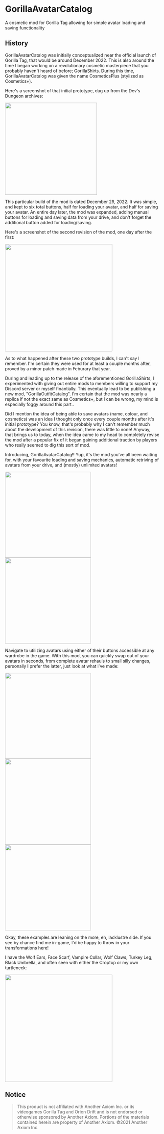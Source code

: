 # GorillaAvatarCatalog
A cosmetic mod for Gorilla Tag allowing for simple avatar loading and saving functionality

## History
GorillaAvatarCatalog was initially conceptualized near the official launch of Gorilla Tag, that would be around December 2022. This is also around the time I began working on a revolutionary cosmetic masterpiece that you probably haven't heard of before; GorillaShirts. During this time, GorillaAvatarCatalog was given the name CosmeticsPlus (stylized as Cosmetics+).

Here's a screenshot of that initial prototype, dug up from the Dev's Dungeon archives:

<img src="https://github.com/user-attachments/assets/2c5fb9fe-d81c-4359-95d3-14cbdf7c02d1" width=300px; height=auto;>

This particular build of the mod is dated December 29, 2022. It was simple, and kept to six total buttons, half for loading your avatar, and half for saving your avatar. An entire day later, the mod was expanded, adding manual buttons for loading and saving data from your drive, and don't forget the additional button added for loading/saving.

Here's a screenshot of the second revision of the mod, one day after the first:

<img src="https://github.com/user-attachments/assets/b6c8abf5-556c-408c-92f5-461ba35f65d7" width=350px; height=auto;>

As to what happened after these two prototype builds, I can't say I remember. I'm certain they were used for at least a couple months after, proved by a minor patch made in Feburary that year.

During and leading up to the release of the aforementioned GorillaShirts, I experimented with giving out entire mods to members willing to support my Discord server or myself finantially. This eventually lead to be publishing a new mod, "GorillaOutfitCatalog". I'm certain that the mod was nearly a replica if not the exact same as Cosmetics+, but I can be wrong, my mind is especially foggy around this part.. 

Did I mention the idea of being able to save avatars (name, colour, and cosmetics) was an idea I thought only once every couple months after it's initial prototype? You know, that's probably why I can't remember much about the development of this revision, there was little to none! Anyway, that brings us to today, when the idea came to my head to completely revise the mod after a popular fix of it began gaining additional traction by players who really seemed to dig this sort of mod.

Introducing, GorillaAvatarCatalog!! Yup, it's the mod you've all been waiting for, with your favourite loading and saving mechanics, automatic retriving of avatars from your drive, and (mostly) unlimited avatars!

<img src="https://github.com/user-attachments/assets/498809a5-1c4a-4ee3-b2db-a99374c38502" width=280px; height=auto;>
<img src="https://github.com/user-attachments/assets/54a6b9c5-171e-4d5b-a3e7-237b518dd676" width=280px; height=auto;>

Navigate to utilizing avatars using either of their buttons accessible at any wardrobe in the game. With this mod, you can quickly swap out of your avatars in seconds, from complete avatar rehauls to small silly changes, personally I prefer the latter, just look at what I've made:

<img src="https://github.com/user-attachments/assets/1ae2eb8d-5849-4168-a6a1-c323d81970a6" width=280px; height=auto;>
<img src="https://github.com/user-attachments/assets/f639da02-1e21-4596-a7b0-afcde39acc6b" width=280px; height=auto;>
<img src="https://github.com/user-attachments/assets/ff265e54-2c90-42ae-bdc7-ba52e7a90f9c" width=280px; height=auto;>

Okay, these examples are leaning on the more, eh, lacklustre side. If you see by chance find me in-game, I'd be happy to throw in your transformations here!

I have the Wolf Ears, Face Scarf, Vampire Collar, Wolf Claws, Turkey Leg, Black Umbrella, and often seen with either the Croptop or my own turtleneck:

<img src="https://github.com/user-attachments/assets/ea8d9f2f-7b8e-46d0-b743-52c1b36caddc" width=350px; height=auto;>

## Notice
> This product is not affiliated with Another Axiom Inc. or its videogames Gorilla Tag and Orion Drift and is not endorsed or otherwise sponsored by Another Axiom. Portions of the materials contained herein are property of Another Axiom. ©2021 Another Axiom Inc.

